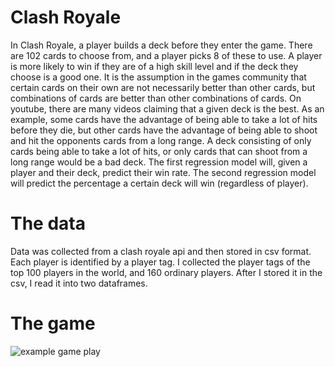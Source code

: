 # Clash Royale 
In Clash Royale, a player builds a deck before they enter the game. There are 102 cards to choose from, and a player picks 8 of these to use. A player is more likely to win if they are of a high skill level and if the deck they choose is a good one. It is the assumption in the games community that certain cards on their own are not necessarily better than other cards, but combinations of cards are better than other combinations of cards. On youtube, there are many videos claiming that a given deck is the best. As an example, some cards have the advantage of being able to take a lot of hits before they die, but other cards have the advantage of being able to shoot and hit the opponents cards from a long range. A deck consisting of only cards being able to take a lot of hits, or only cards that can shoot from a long range would be a bad deck. The first regression model will, given a player and their deck, predict their win rate. The second regression model will predict the percentage a certain deck will win (regardless of player). 

# The data
Data was collected from a clash royale api and then stored in csv format. Each player is identified by a player tag. I collected the player tags of the top 100 players in the world, and 160 ordinary players. After I stored it in the csv, I read it into two dataframes. 



# The game 

![example game play](https://j.gifs.com/P72nYn.gif)

